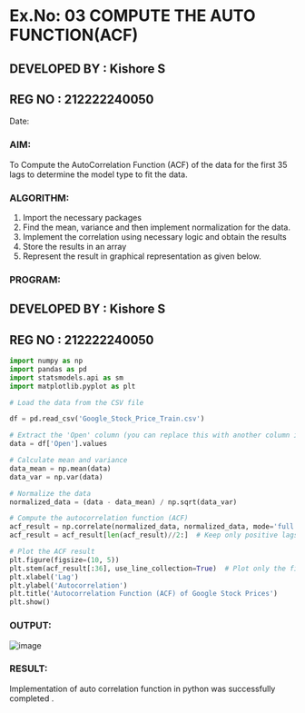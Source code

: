 # Ex.No: 03   COMPUTE THE AUTO FUNCTION(ACF)
## DEVELOPED BY : Kishore S
## REG NO : 212222240050
Date: 

### AIM:
To Compute the AutoCorrelation Function (ACF) of the data for the first 35 lags to determine the model
type to fit the data.
### ALGORITHM:
1. Import the necessary packages
2. Find the mean, variance and then implement normalization for the data.
3. Implement the correlation using necessary logic and obtain the results
4. Store the results in an array
5. Represent the result in graphical representation as given below.
### PROGRAM:
## DEVELOPED BY : Kishore S
## REG NO : 212222240050
```python
import numpy as np
import pandas as pd
import statsmodels.api as sm
import matplotlib.pyplot as plt

# Load the data from the CSV file

df = pd.read_csv('Google_Stock_Price_Train.csv')

# Extract the 'Open' column (you can replace this with another column if needed)
data = df['Open'].values

# Calculate mean and variance
data_mean = np.mean(data)
data_var = np.var(data)

# Normalize the data
normalized_data = (data - data_mean) / np.sqrt(data_var)

# Compute the autocorrelation function (ACF)
acf_result = np.correlate(normalized_data, normalized_data, mode='full')
acf_result = acf_result[len(acf_result)//2:]  # Keep only positive lags

# Plot the ACF result
plt.figure(figsize=(10, 5))
plt.stem(acf_result[:36], use_line_collection=True)  # Plot only the first 36 lags
plt.xlabel('Lag')
plt.ylabel('Autocorrelation')
plt.title('Autocorrelation Function (ACF) of Google Stock Prices')
plt.show()

```

### OUTPUT:
![image](https://github.com/user-attachments/assets/0682ec78-8d6a-49f3-933c-e7d2d41277a4)

### RESULT:
Implementation of auto correlation function in python was successfully completed .
